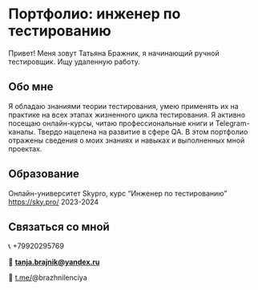 # Портфолио: инженер по тестированию
Привет! Меня зовут Татьяна Бражник, я начинающий ручной тестировщик. Ищу удаленную работу. 

## Обо мне
Я обладаю знаниями теории тестирования, умею применять их на практике на всех этапах жизненного цикла тестирования. Я активно посещаю онлайн-курсы, читаю профессиональные книги и Telegram-каналы. Твердо нацелена на развитие в сфере QA. В этом портфолио отражены сведения о моих знаниях и навыках и выполненных мной проектах.

## Образование
Онлайн-университет Skypro, курс “Инженер по тестированию” 
https://sky.pro/
2023-2024

## Связаться со мной
📞 +79920295769

📧  **tanja.brajnik@yandex.ru**

📱  [t.me/](http://t.me/)@brazhnilenciya

